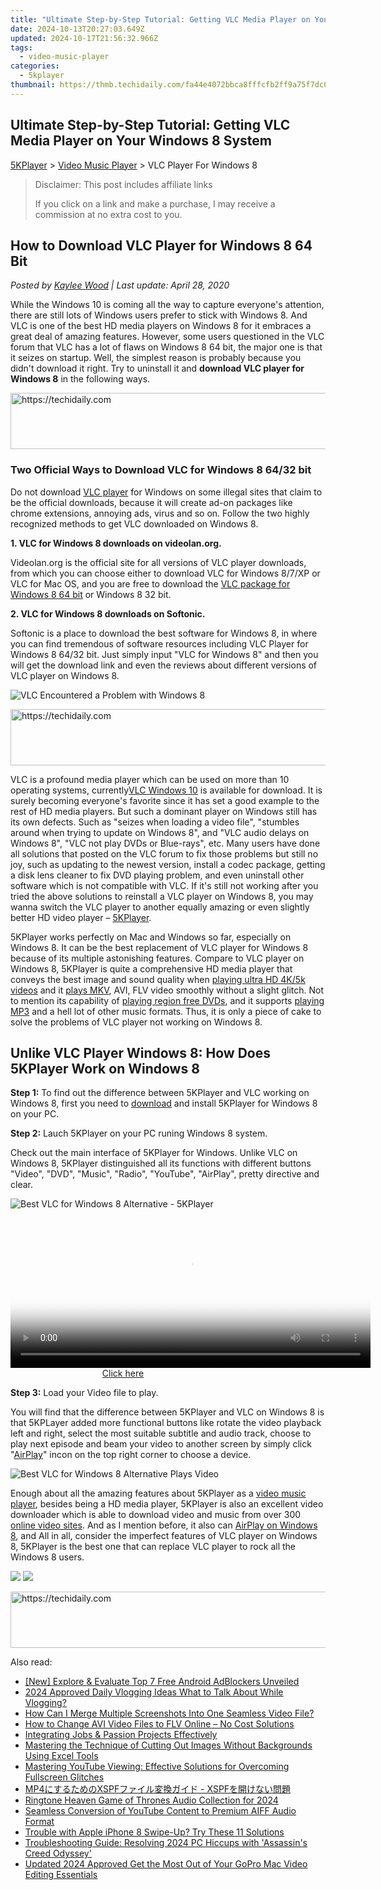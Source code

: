```yaml
---
title: "Ultimate Step-by-Step Tutorial: Getting VLC Media Player on Your Windows 8 System"
date: 2024-10-13T20:27:03.649Z
updated: 2024-10-17T21:56:32.966Z
tags:
  - video-music-player
categories:
  - 5kplayer
thumbnail: https://thmb.techidaily.com/fa44e4072bbca8fffcfb2ff9a75f7dc0fad47a3e60bc93d2b05739fc57c6b83c.jpg
---
```


## Ultimate Step-by-Step Tutorial: Getting VLC Media Player on Your Windows 8 System

[5KPlayer](https://tools.techidaily.com/5kplayer/products/) \> [Video Music Player](https://tools.techidaily.com/5kplayer/video-music-player/) \> VLC Player For Windows 8

>  Disclaimer: This post includes affiliate links
>
>  If you click on a link and make a purchase, I may receive a commission at no extra cost to you.
>

## How to Download VLC Player for Windows 8 64 Bit

 _Posted by [Kaylee Wood](https://www.quora.com/profile/Amanda-Hu-21) | Last update: April 28, 2020_

While the Windows 10 is coming all the way to capture everyone's attention, there are still lots of Windows users prefer to stick with Windows 8\. And VLC is one of the best HD media players on Windows 8 for it embraces a great deal of amazing features. However, some users questioned in the VLC forum that VLC has a lot of flaws on Windows 8 64 bit, the major one is that it seizes on startup. Well, the simplest reason is probably because you didn't download it right. Try to uninstall it and **download VLC player for Windows 8** in the following ways.

<!-- affiliate ads begin -->
<a href="https://appsumo.8odi.net/c/5597632/2037318/7443" target="_top" id="2037318">
  <img src="//a.impactradius-go.com/display-ad/7443-2037318" border="0" alt="https://techidaily.com" width="728" height="90"/>
</a>
<img height="0" width="0" src="https://appsumo.8odi.net/i/5597632/2037318/7443" style="position:absolute;visibility:hidden;" border="0" />
<!-- affiliate ads end -->

### Two Official Ways to Download VLC for Windows 8 64/32 bit

Do not download [VLC player](https://tools.techidaily.com/5kplayer/products/) for Windows on some illegal sites that claim to be the official downloads, because it will create ad-on packages like chrome extensions, annoying ads, virus and so on. Follow the two highly recognized methods to get VLC downloaded on Windows 8\. 

**1\. VLC for Windows 8 downloads on videolan.org.**

Videolan.org is the official site for all versions of VLC player downloads, from which you can choose either to download VLC for Windows 8/7/XP or VLC for Mac OS, and you are free to download the [VLC package for Windows 8 64 bit](https://tools.techidaily.com/5kplayer/video-music-player/) or Windows 8 32 bit. 

**2\. VLC for Windows 8 downloads on Softonic.**

Softonic is a place to download the best software for Windows 8, in where you can find tremendous of software resources including VLC Player for Windows 8 64/32 bit. Just simply input "VLC for Windows 8" and then you will get the download link and even the reviews about different versions of VLC player on Windows 8.

![VLC Encountered a Problem with Windows 8](https://www.5kplayer.com/video-music-player/img/vlc-player-windows-8-xsy-050703.jpg) 

<!-- affiliate ads begin -->
<a href="https://aligracehair.sjv.io/c/5597632/1902278/19272" target="_top" id="1902278">
  <img src="//a.impactradius-go.com/display-ad/19272-1902278" border="0" alt="https://techidaily.com" width="728" height="90"/>
</a>
<img height="0" width="0" src="https://aligracehair.sjv.io/i/5597632/1902278/19272" style="position:absolute;visibility:hidden;" border="0" />
<!-- affiliate ads end -->

VLC is a profound media player which can be used on more than 10 operating systems, currently[VLC Windows 10](https://tools.techidaily.com/5kplayer/video-music-player/) is available for download. It is surely becoming everyone's favorite since it has set a good example to the rest of HD media players. But such a dominant player on Windows still has its own defects. Such as "seizes when loading a video file", "stumbles around when trying to update on Windows 8", and "VLC audio delays on Windows 8", "VLC not play DVDs or Blue-rays", etc. Many users have done all solutions that posted on the VLC forum to fix those problems but still no joy, such as updating to the newest version, install a codec package, getting a disk lens cleaner to fix DVD playing problem, and even uninstall other software which is not compatible with VLC. If it's still not working after you tried the above solutions to reinstall a VLC player on Windows 8, you may wanna switch the VLC player to another equally amazing or even slightly better HD video player – [5KPlayer](https://tools.techidaily.com/5kplayer/products/). 

5KPlayer works perfectly on Mac and Windows so far, especially on Windows 8\. It can be the best replacement of VLC player for Windows 8 because of its multiple astonishing features. Compare to VLC player on Windows 8, 5KPlayer is quite a comprehensive HD media player that conveys the best image and sound quality when [playing ultra HD 4K/5k videos](https://tools.techidaily.com/5kplayer/video-music-player/) and it [plays MKV](https://tools.techidaily.com/5kplayer/video-music-player/), AVI, FLV video smoothly without a slight glitch. Not to mention its capability of [playing region free DVDs](https://tools.techidaily.com/5kplayer/video-music-player/), and it supports [playing MP3](https://tools.techidaily.com/5kplayer/video-music-player/) and a hell lot of other music formats. Thus, it is only a piece of cake to solve the problems of VLC player not working on Windows 8.

## Unlike VLC Player Windows 8: How Does 5KPlayer Work on Windows 8

**Step 1:** To find out the difference between 5KPlayer and VLC working on Windows 8, first you need to [download](https://tools.techidaily.com/5kplayer/products/) and install 5KPlayer for Windows 8 on your PC.

**Step 2:** Lauch 5KPlayer on your PC runing Windows 8 system.

Check out the main interface of 5KPlayer for Windows. Unlike VLC on Windows 8, 5KPlayer distinguished all its functions with different buttons "Video", "DVD", "Music", "Radio", "YouTube", "AirPlay", pretty directive and clear.

![Best VLC for Windows 8 Alternative - 5KPlayer](https://www.5kplayer.com/video-music-player/img/vlc-player-windows-8-xsy-050701.jpg) 

<!-- affiliate ads begin -->
<span id="1982459">
					<video width="576" height="240" style="cursor:pointer"
           poster="//a.impactradius-go.com/display-clicktoplayimage/1982459.png"
           onclick="if(!this.playClicked){this.play();this.setAttribute('controls',true);this.playClicked=true;}">
	   <source src="//a.impactradius-go.com/display-ad/22993-1982459">
	   <img src="//a.impactradius-go.com/display-clicktoplayimage/1982459.png" style="border: none; height: 100%; width: 100%; object-fit: contain">
	</video>
	<div style="width:360px;text-align:center"><a href="javascript:window.open(decodeURIComponent('https%3A%2F%2Fhomestyler.sjv.io%2Fc%2F5597632%2F1982459%2F22993'), '_blank');void(0);">Click here</a></div>
</span>
<img height="0" width="0" src="https://imp.pxf.io/i/5597632/1982459/22993" style="position:absolute;visibility:hidden;" border="0" />
<!-- affiliate ads end -->

**Step 3:** Load your Video file to play.

You will find that the difference between 5KPlayer and VLC on Windows 8 is that 5KPLayer added more functional buttons like rotate the video playback left and right, select the most suitable subtitle and audio track, choose to play next episode and beam your video to another screen by simply click "[AirPlay](https://tools.techidaily.com/5kplayer/airplay/)" incon on the top right corner to choose a device.

![Best VLC for Windows 8 Alternative Plays Video](https://www.5kplayer.com/video-music-player/img/vlc-player-windows-8-xsy-050702.jpg) 

Enough about all the amazing features about 5KPlayer as a [video music player](https://tools.techidaily.com/5kplayer/video-music-player/), besides being a HD media player, 5KPlayer is also an excellent video downloader which is able to download video and music from over 300 [online video sites](https://tools.techidaily.com/5kplayer/youtube-download/). And as I mention before, it also can [AirPlay on Windows 8](https://tools.techidaily.com/5kplayer/airplay/), and All in all, consider the imperfect features of VLC player on Windows 8, 5KPlayer is the best one that can replace VLC player to rock all the Windows 8 users.

[![](https://www.5kplayer.com/video-music-player/../button/freedownwhitewin.png)](https://tools.techidaily.com/5kplayer/products/) [![](https://www.5kplayer.com/video-music-player/../button/freedownbackmac.png)](https://tools.techidaily.com/5kplayer/products/)

<!-- affiliate ads begin -->
<a href="https://ephamedtechinc.pxf.io/c/5597632/2136612/26400" target="_top" id="2136612">
  <img src="//a.impactradius-go.com/display-ad/26400-2136612" border="0" alt="https://techidaily.com" width="728" height="90"/>
</a>
<img height="0" width="0" src="https://ephamedtechinc.pxf.io/i/5597632/2136612/26400" style="position:absolute;visibility:hidden;" border="0" />
<!-- affiliate ads end -->

<ins class="adsbygoogle"
     style="display:block"
     data-ad-format="autorelaxed"
     data-ad-client="ca-pub-7571918770474297"
     data-ad-slot="1223367746"></ins>

<ins class="adsbygoogle"
     style="display:block"
     data-ad-client="ca-pub-7571918770474297"
     data-ad-slot="8358498916"
     data-ad-format="auto"
     data-full-width-responsive="true"></ins>

<span class="atpl-alsoreadstyle">Also read:</span>
<div><ul>
<li><a href="https://youtube-help.techidaily.com/new-explore-and-evaluate-top-7-free-android-adblockers-unveiled/"><u>[New] Explore & Evaluate Top 7 Free Android AdBlockers Unveiled</u></a></li>
<li><a href="https://youtube-clips.techidaily.com/2024-approved-daily-vlogging-ideas-what-to-talk-about-while-vlogging/"><u>2024 Approved Daily Vlogging Ideas What to Talk About While Vlogging?</u></a></li>
<li><a href="https://video-ai-editor.techidaily.com/how-can-i-merge-multiple-screenshots-into-one-seamless-video-file/"><u>How Can I Merge Multiple Screenshots Into One Seamless Video File?</u></a></li>
<li><a href="https://video-ai-editor.techidaily.com/how-to-change-avi-video-files-to-flv-online-no-cost-solutions/"><u>How to Change AVI Video Files to FLV Online – No Cost Solutions</u></a></li>
<li><a href="https://youtube-webster.techidaily.com/rating-jobs-and-passion-projects-effectively/"><u>Integrating Jobs & Passion Projects Effectively</u></a></li>
<li><a href="https://win-howtos.techidaily.com/mastering-the-technique-of-cutting-out-images-without-backgrounds-using-excel-tools/"><u>Mastering the Technique of Cutting Out Images Without Backgrounds Using Excel Tools</u></a></li>
<li><a href="https://video-ai-editor.techidaily.com/mastering-youtube-viewing-effective-solutions-for-overcoming-fullscreen-glitches/"><u>Mastering YouTube Viewing: Effective Solutions for Overcoming Fullscreen Glitches</u></a></li>
<li><a href="https://video-ai-editor.techidaily.com/mp4xspf-xspf/"><u>MP4にするためのXSPFファイル変換ガイド - XSPFを開けない問題</u></a></li>
<li><a href="https://extra-approaches.techidaily.com/ringtone-heaven-game-of-thrones-audio-collection-for-2024/"><u>Ringtone Heaven Game of Thrones Audio Collection for 2024</u></a></li>
<li><a href="https://video-ai-editor.techidaily.com/seamless-conversion-of-youtube-content-to-premium-aiff-audio-format/"><u>Seamless Conversion of YouTube Content to Premium AIFF Audio Format</u></a></li>
<li><a href="https://ios-unlock.techidaily.com/trouble-with-apple-iphone-8-swipe-up-try-these-11-solutions-by-drfone-ios/"><u>Trouble with Apple iPhone 8 Swipe-Up? Try These 11 Solutions</u></a></li>
<li><a href="https://win-solutions.techidaily.com/troubleshooting-guide-resolving-2024-pc-hiccups-with-assassins-creed-odyssey/"><u>Troubleshooting Guide: Resolving 2024 PC Hiccups with 'Assassin's Creed Odyssey'</u></a></li>
<li><a href="https://video-content-creator.techidaily.com/updated-2024-approved-get-the-most-out-of-your-gopro-mac-video-editing-essentials/"><u>Updated 2024 Approved Get the Most Out of Your GoPro Mac Video Editing Essentials</u></a></li>
</ul></div>

